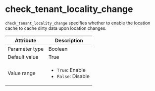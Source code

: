 # check_tenant_locality_change

`check_tenant_locality_change` specifies whether to enable the location cache to cache dirty data upon location changes.

| Attribute | Description |
|----------|---------|
| Parameter type | Boolean |
| Default value | True |
| Value range | <ul><li>`True`: Enable</li><li>`False`: Disable</li></ul> |
